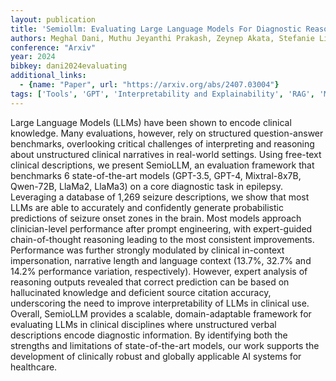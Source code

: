 ```yaml
---
layout: publication
title: 'Semiollm: Evaluating Large Language Models For Diagnostic Reasoning From Unstructured Clinical Narratives In Epilepsy'
authors: Meghal Dani, Muthu Jeyanthi Prakash, Zeynep Akata, Stefanie Liebe
conference: "Arxiv"
year: 2024
bibkey: dani2024evaluating
additional_links:
  - {name: "Paper", url: "https://arxiv.org/abs/2407.03004"}
tags: ['Tools', 'GPT', 'Interpretability and Explainability', 'RAG', 'Model Architecture', 'Reinforcement Learning', 'Prompting']
---
```

Large Language Models (LLMs) have been shown to encode clinical knowledge.
Many evaluations, however, rely on structured question-answer benchmarks,
overlooking critical challenges of interpreting and reasoning about
unstructured clinical narratives in real-world settings. Using free-text
clinical descriptions, we present SemioLLM, an evaluation framework that
benchmarks 6 state-of-the-art models (GPT-3.5, GPT-4, Mixtral-8x7B, Qwen-72B,
LlaMa2, LlaMa3) on a core diagnostic task in epilepsy. Leveraging a database of
1,269 seizure descriptions, we show that most LLMs are able to accurately and
confidently generate probabilistic predictions of seizure onset zones in the
brain. Most models approach clinician-level performance after prompt
engineering, with expert-guided chain-of-thought reasoning leading to the most
consistent improvements. Performance was further strongly modulated by clinical
in-context impersonation, narrative length and language context (13.7%, 32.7%
and 14.2% performance variation, respectively). However, expert analysis of
reasoning outputs revealed that correct prediction can be based on hallucinated
knowledge and deficient source citation accuracy, underscoring the need to
improve interpretability of LLMs in clinical use. Overall, SemioLLM provides a
scalable, domain-adaptable framework for evaluating LLMs in clinical
disciplines where unstructured verbal descriptions encode diagnostic
information. By identifying both the strengths and limitations of
state-of-the-art models, our work supports the development of clinically robust
and globally applicable AI systems for healthcare.
